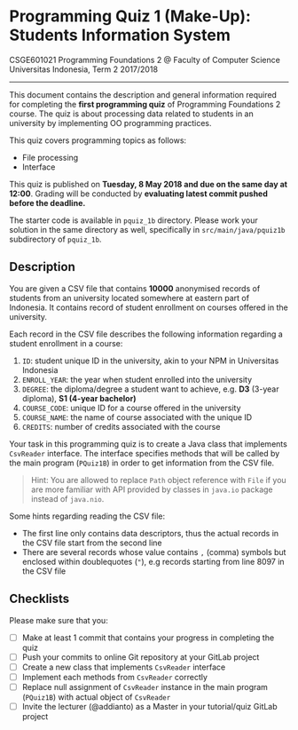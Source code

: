 # Programming Quiz 1 (Make-Up): Students Information System

CSGE601021 Programming Foundations 2 @ Faculty of Computer Science Universitas
Indonesia, Term 2 2017/2018

* * *

This document contains the description and general information required for
completing the **first programming quiz** of Programming Foundations 2 course.
The quiz is about processing data related to students in an university by
implementing OO programming practices.

This quiz covers programming topics as follows:

- File processing
- Interface

This quiz is published on **Tuesday, 8 May 2018 and due on the same day
at 12:00**. Grading will be conducted by **evaluating latest commit pushed
before the deadline.**

The starter code is available in `pquiz_1b` directory. Please work your
solution in the same directory as well, specifically in `src/main/java/pquiz1b`
subdirectory of `pquiz_1b`.

## Description

You are given a CSV file that contains **10000** anonymised records of students
from an university located somewhere at eastern part of Indonesia. It contains
record of student enrollment on courses offered in the university.

Each record in the CSV file describes the following information regarding a
student enrollment in a course:

1. `ID`: student unique ID in the university, akin to your NPM in Universitas
Indonesia
2. `ENROLL_YEAR`: the year when student enrolled into the university
3. `DEGREE`: the diploma/degree a student want to achieve, e.g. **D3** (3-year
diploma), **S1 (4-year bachelor)**
4. `COURSE_CODE`: unique ID for a course offered in the university
5. `COURSE_NAME`: the name of course associated with the unique ID
6. `CREDITS`: number of credits associated with the course

Your task in this programming quiz is to create a Java class that implements
`CsvReader` interface. The interface specifies methods that will be called
by the main program (`PQuiz1B`) in order to get information from the CSV file.

> Hint: You are allowed to replace `Path` object reference with `File` if you
> are more familiar with API provided by classes in `java.io` package instead
> of `java.nio`.

Some hints regarding reading the CSV file:

- The first line only contains data descriptors, thus the actual records in the
CSV file start from the second line
- There are several records whose value contains `,` (comma) symbols but enclosed
within doublequotes (`"`), e.g records starting from line 8097 in the CSV file

## Checklists

Please make sure that you:

- [ ] Make at least 1 commit that contains your progress in completing the quiz
- [ ] Push your commits to online Git repository at your GitLab project
- [ ] Create a new class that implements `CsvReader` interface
- [ ] Implement each methods from `CsvReader` correctly
- [ ] Replace null assignment of `CsvReader` instance in the main program (`PQuiz1B`)
with actual object of `CsvReader`
- [ ] Invite the lecturer (@addianto) as a Master in your tutorial/quiz GitLab
project
